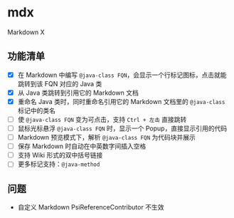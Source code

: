 # mdx

<!-- Plugin description -->

Markdown X

<!-- Plugin description end -->

## 功能清单

- [x] 在 Markdown 中编写 `@java-class FQN`，会显示一个行标记图标，点击就能跳转到该 FQN 对应的 Java 类
- [x] 从 Java 类跳转到引用它的 Markdown 文档
- [x] 重命名 Java 类时，同时重命名引用它的 Markdown 文档里的 `@java-class` 标记中的类名
- [ ] 使 `@java-class FQN` 变为可点击，支持 `Ctrl + 左击` 直接跳转
- [ ] 鼠标光标悬浮 `@java-class FQN` 时，显示一个 Popup，直接显示引用的代码
- [ ] Markdown 预览模式下，解析 `@java-class FQN` 为代码块并展示
- [ ] 保存 Markdown 时自动在中英数字间插入空格
- [ ] 支持 Wiki 形式的双中括号链接
- [ ] 更多标记支持：`@java-method`

## 问题

* 自定义 Markdown PsiReferenceContributor 不生效
